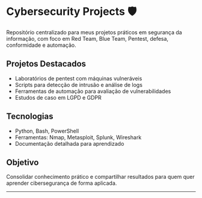 # Cybersecurity Projects 🛡️

Repositório centralizado para meus projetos práticos em segurança da informação, com foco em Red Team, Blue Team, Pentest, defesa, conformidade e automação.

## Projetos Destacados
- Laboratórios de pentest com máquinas vulneráveis
- Scripts para detecção de intrusão e análise de logs
- Ferramentas de automação para avaliação de vulnerabilidades
- Estudos de caso em LGPD e GDPR

## Tecnologias
- Python, Bash, PowerShell
- Ferramentas: Nmap, Metasploit, Splunk, Wireshark
- Documentação detalhada para aprendizado

## Objetivo
Consolidar conhecimento prático e compartilhar resultados para quem quer aprender cibersegurança de forma aplicada.

---
